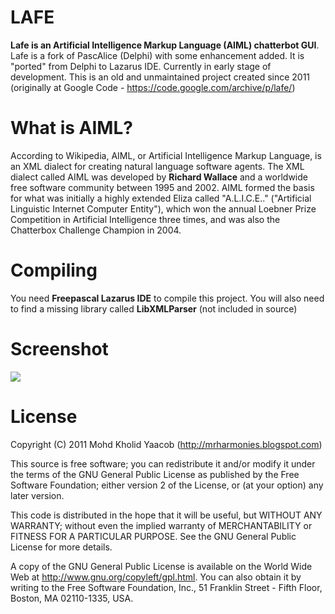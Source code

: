 # LAFE
**Lafe is an Artificial Intelligence Markup Language (AIML) chatterbot GUI**. Lafe is a fork of PascAlice (Delphi) with some enhancement added. It is "ported" from Delphi to Lazarus IDE. Currently in early stage of development. This is an old and unmaintained project created since 2011 (originally at Google Code - https://code.google.com/archive/p/lafe/)

# What is AIML?
According to Wikipedia, AIML, or Artificial Intelligence Markup Language, is an XML dialect for creating natural language software agents. The XML dialect called AIML was developed by **Richard Wallace** and a worldwide free software community between 1995 and 2002. AIML formed the basis for what was initially a highly extended Eliza called "A.L.I.C.E.." ("Artificial Linguistic Internet Computer Entity"), which won the annual Loebner Prize Competition in Artificial Intelligence three times, and was also the Chatterbox Challenge Champion in 2004.

# Compiling
You need **Freepascal Lazarus IDE** to compile this project. You will also need to find a missing library called **LibXMLParser** (not included in source)

# Screenshot
![](https://mrharmonies.files.wordpress.com/2012/01/be022-394224_2673086220371_541815050_n.jpg)

# License
Copyright (C) 2011 Mohd Kholid Yaacob (http://mrharmonies.blogspot.com)

This source is free software; you can redistribute it and/or modify it under the terms of the GNU General Public License as published by the Free Software Foundation; either version 2 of the License, or (at your option) any later version.

This code is distributed in the hope that it will be useful, but WITHOUT ANY WARRANTY; without even the implied warranty of MERCHANTABILITY or FITNESS FOR A PARTICULAR PURPOSE. See the GNU General Public License for more details.

A copy of the GNU General Public License is available on the World Wide Web at http://www.gnu.org/copyleft/gpl.html. You can also obtain it by writing to the Free Software Foundation, Inc., 51 Franklin Street - Fifth Floor, Boston, MA 02110-1335, USA.
